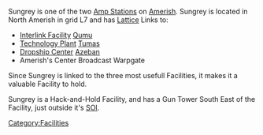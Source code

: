 Sungrey is one of the two [Amp Stations](Amp_Station.md "wikilink") on
[Amerish](Amerish.md "wikilink"). Sungrey is located in North Amerish in
grid L7 and has [Lattice](Lattice.md "wikilink") Links to:

- [Interlink Facility](Interlink_Facility.md "wikilink")
  [Qumu](Qumu.md "wikilink")
- [Technology Plant](Technology_Plant.md "wikilink")
  [Tumas](Tumas.md "wikilink")
- [Dropship Center](Dropship_Center.md "wikilink")
  [Azeban](Azeban.md "wikilink")
- Amerish's Center Broadcast Warpgate

Since Sungrey is linked to the three most usefull Facilities, it makes
it a valuable Facility to hold.

Sungrey is a Hack-and-Hold Facility, and has a Gun Tower South East of
the Facility, just outside it's [SOI](SOI.md "wikilink").

[Category:Facilities](Category:Facilities.md "wikilink")
